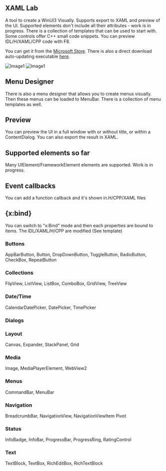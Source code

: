 ## XAML Lab
A tool to create a WinUI3 Visually. Supports export to XAML and preview of the UI.
Supported elements don't include all their attributes - work is in progress.
There is a collection of templates that can be used to start with.
Some controls offer C++ small code snippets.
You can preview IDL/H/XAML/CPP code with F8.

You can get it from the [Microsoft Store](https://apps.microsoft.com/detail/9NHXB98Z5GDH?hl=en-us&gl=GR&ocid=pdpshare). There is also a direct download auto-updating executable [here](https://www.turbo-play.com/update2/tu.php?p=f3cf159b-de75-4427-8fe0-81a7ae61d3fa&f=88887777-A932-7654-A2E5-DECB481E355D).

![Image1](1.jpg?raw=true)
![Image1](2.jpg?raw=true)



## Menu Designer
There is also a menu designer that allows you to create menus visually. Then these menus can be loaded to MenuBar. There is a collection of menu templates as well.

## Preview
You can preview the UI in a full window with or without title, or within a ContentDialog. You can also export the result in XAML.

## Supported elements so far
Many UIElement/FrameworkElement elements are supported. Work is in progress.

## Event callbacks
You can add a function callback and it's shown in.H/CPP/XAML files

## {x:bind}
You can switch to "x:Bind" mode and then each properties are bound to items. The IDL/XAML/H/CPP are modified (See template)

### Buttons
AppBarButton, Button, DropDownButton, ToggleButton, RadioButton, CheckBox, RepeatButton

### Collections
FlipView, ListView, ListBox, ComboBox, GridView, TreeView 

### Date/Time
CalendarDatePicker, DatePicker, TimePicker

### Dialogs

### Layout
Canvas, Expander, StackPanel, Grid

### Media
Image, MediaPlayerElement, WebView2

### Menus
CommandBar, MenuBar

### Navigation
BreadcrumbBar, NavigationView, NavigationViewItem Pivot

### Status
InfoBadge, InfoBar, ProgressBar, ProgressRing, RatingControl

### Text
TextBlock, TextBox, RichEditBox, RichTextBlock





